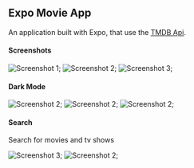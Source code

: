 ## Expo Movie App

An application built with Expo, that use the [TMDB Api](https://developers.themoviedb.org/).

#### Screenshots

![Screenshot 1](https://github.com/OrekuD/expo-movies-app/blob/master/assets/screenshots/Screenshot_20200730-214946_Expo_edited.jpg?raw=true);
![Screenshot 2](https://github.com/OrekuD/expo-movies-app/blob/master/assets/screenshots/Screenshot_20200730-215010_Expo_edited.jpg?raw=true);
![Screenshot 3](https://github.com/OrekuD/expo-movies-app/blob/master/assets/screenshots/Screenshot_20200730-215905_Expo_edited.jpg?raw=true);

#### Dark Mode

![Screenshot 2](https://github.com/OrekuD/expo-movies-app/blob/master/assets/screenshots/Screenshot_20200730-214956_Expo_edited.jpg?raw=true);
![Screenshot 2](https://github.com/OrekuD/expo-movies-app/blob/master/assets/screenshots/Screenshot_20200730-215005_Expo_edited.jpg?raw=true);
![Screenshot 2](https://github.com/OrekuD/expo-movies-app/blob/master/assets/screenshots/Screenshot_20200730-215926_Expo_edited.jpg?raw=true);

#### Search

Search for movies and tv shows

![Screenshot 3](https://github.com/OrekuD/expo-movies-app/blob/master/assets/screenshots/Screenshot_20200730-220045_Expo_edited.jpg?raw=true);
![Screenshot 2](https://github.com/OrekuD/expo-movies-app/blob/master/assets/screenshots/Screenshot_20200730-220008_Expo_edited.jpg?raw=true);
